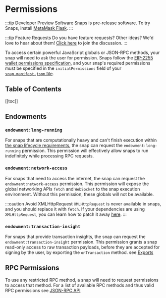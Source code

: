 # Permissions

:::tip Developer Preview Software
Snaps is pre-release software. To try Snaps, install [MetaMask Flask](https://metamask.io/flask).
:::

:::tip Feature Requests
Do you have feature requests? Other ideas? We'd love to hear about them! [Click here](https://github.com/MetaMask/snaps-monorepo/discussions) to join the discussion.
:::

To access certain powerful JavaScript globals or JSON-RPC methods, your snap will need to ask the user for permission. Snaps follow the [EIP-2255 wallet permissions specification](https://eips.ethereum.org/EIPS/eip-2255), and your snap's required permissions must be specified in the `initialPermissions` field of your [`snap.manifest.json` file](./snaps-development-guide.md#the-snap-manifest).

## Table of Contents

[[toc]]

## Endowments

### `endowment:long-running`

For snaps that are computationally heavy and can't finish execution within [the snap lifecycle requirements](./snaps-development-guide.md#the-snap-lifecycle), the snap can request the `endowment:long-running` permission.
This permission will effectively allow snaps to run indefinitely while processing RPC requests.

### `endowment:network-access`

For snaps that need to access the internet, the snap can request the `endowment:network-access` permission. This permission will expose the global networking APIs `fetch` and `WebSocket` to the snap execution environment. Without this permission, these globals will not be available.

:::caution Avoid XMLHttpRequest
`XMLHttpRequest` is never available in snaps, and you should replace it with `fetch`. If your dependencies are using `XMLHttpRequest`, you can learn how to patch it away [here](./snaps-patching-dependencies.md#patching-the-use-of-xmlhttprequest).
:::

### `endowment:transaction-insight`

For snaps that provide transaction insights, the snap can request the `endowment:transaction-insight` permission. This permission grants a snap read-only access to raw transaction payloads, before they are accepted for signing by the user, by exporting the `onTransaction` method. see [Exports](./snaps-exports.html#ontransaction)

## RPC Permissions

To use any restricted RPC method, a snap will need to request permissions to access that method. For a list of available RPC methods and thus valid RPC permissions see [JSON-RPC API](./snaps-rpc-api.html#restricted-methods)
